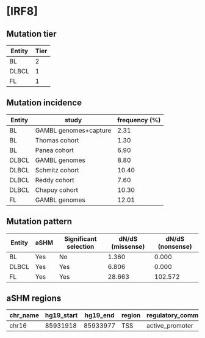 # [IRF8]

## Mutation tier

|Entity|Tier|
|------|----|
|BL    |2   |
|DLBCL |1   |
|FL    |1   |

## Mutation incidence

|Entity|study                |frequency (%)|
|------|---------------------|-------------|
|BL    |GAMBL genomes+capture| 2.31        |
|BL    |Thomas cohort        | 1.30        |
|BL    |Panea cohort         | 6.90        |
|DLBCL |GAMBL genomes        | 8.80        |
|DLBCL |Schmitz cohort       |10.40        |
|DLBCL |Reddy cohort         | 7.60        |
|DLBCL |Chapuy cohort        |10.30        |
|FL    |GAMBL genomes        |12.01        |

## Mutation pattern

|Entity|aSHM|Significant selection|dN/dS (missense)|dN/dS (nonsense)|
|------|----|---------------------|----------------|----------------|
|BL    |Yes |No                   | 1.360          |  0.000         |
|DLBCL |Yes |Yes                  | 6.806          |  0.000         |
|FL    |Yes |Yes                  |28.663          |102.572         |

## aSHM regions

|chr_name|hg19_start|hg19_end|region|regulatory_comment|
|--------|----------|--------|------|------------------|
|chr16   |85931918  |85933977|TSS   |active_promoter   |
